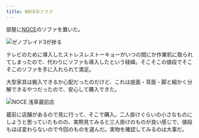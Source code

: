 ```yaml
---
title: NOCEのソファ
---
```

部屋に[NOCE](https://www.noce.co.jp/)のソファを置いた。

![](https://lh6.googleusercontent.com/Gds_cdJ3nL18PjR8_FP25-ZSTnJw1ELJO9qsJYTkZAu5Nxvz-vDdEbvKVGQN3BEdWzuajV3vMmIHwpAzFIRD8iEAVuqCIgXPNhaChx1tvgUnnla-XhUVI9KZpxMMgM3inOe-xj_AGRMgd2KHAzKFPsChEQkKq0SmbyEFwtUFIZ1EK8gqOh_kCJUFMA "ゼノブレイド3が捗る")

テレビのために導入したストレスレストーキョーがいつの間にか作業机に取られてしまったので、代わりにソファも導入したという経緯。そこそこの値段でそこそこのソファを手に入れられて満足。

大型家具は搬入できるか心配だったのだけど、これは座面・背面・脚と細かく分解できるやつだったので、安心して購入できた。

![](https://lh5.googleusercontent.com/3x6BVk07u2nxgyufyyX6SuE-pfcj_fN6V7qdR6EMuGeIG3oqBYBj8C7O-qM3vaVkj3XLF23ggAB3AO1k0LhqS3yUxfY2euIBBRgX0uwMyevdYANFA3nIYc9S8mwe5IdGjNDbWx7yPiFqv9uPJiGBbbUK1Lh-W_8HwEDfkE16vH4HLcXgx4wP-UlsIg "NOCE 浅草蔵前店")

蔵前に店舗があるので見に行って、そこで購入。二人掛けぐらいの小さなものにしようと思っていたものの、実際見てみると三人掛けのものが良い感じで、値段もほぼ変わらないので今回のものを選んだ。実物を確認してみるのは大事だ。
